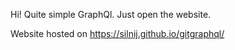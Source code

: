 Hi! Quite simple GraphQl.
Just open the website.

Website hosted on https://silnij.github.io/gitgraphql/